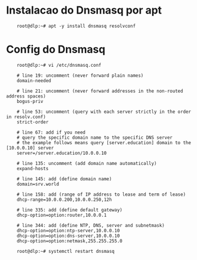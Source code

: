 # Instalacao do Dnsmasq por apt

        root@dlp:~# apt -y install dnsmasq resolvconf

# Config do Dnsmasq

        root@dlp:~# vi /etc/dnsmasq.conf

        # line 19: uncomment (never forward plain names)
        domain-needed

        # line 21: uncomment (never forward addresses in the non-routed address spaces)
        bogus-priv

        # line 53: uncomment (query with each server strictly in the order in resolv.conf)
        strict-order

        # line 67: add if you need
        # query the specific domain name to the specific DNS server
        # the example follows means query [server.education] domain to the [10.0.0.10] server
        server=/server.education/10.0.0.10

        # line 135: uncomment (add domain name automatically)
        expand-hosts

        # line 145: add (define domain name)
        domain=srv.world

        # line 158: add (range of IP address to lease and term of lease)
        dhcp-range=10.0.0.200,10.0.0.250,12h

        # line 335: add (define default gateway)
        dhcp-option=option:router,10.0.0.1

        # line 344: add (define NTP, DNS, server and subnetmask)
        dhcp-option=option:ntp-server,10.0.0.10
        dhcp-option=option:dns-server,10.0.0.10
        dhcp-option=option:netmask,255.255.255.0

        root@dlp:~# systemctl restart dnsmasq